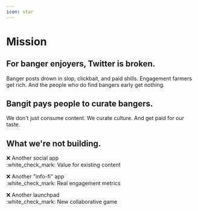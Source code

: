 ```yaml
---
icon: star
---
```


# Mission

## For banger enjoyers, **Twitter is broken.**

Banger posts drown in slop, clickbait, and paid shills. Engagement farmers get rich. And the people who do find bangers early get nothing.

## **Bangit pays people to curate bangers.**

We don't just consume content. We curate culture. And get paid for our taste.&#x20;

## What we're not building.

:x: Another social app\
:white\_check\_mark: Value for existing content

:x: Another "info-fi" app\
:white\_check\_mark: Real engagement metrics

:x: Another launchpad\
:white\_check\_mark: New collaborative game

